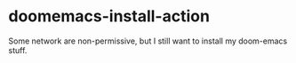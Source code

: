# doomemacs-install-action
Some network are non-permissive, but I still want to install my doom-emacs stuff.
